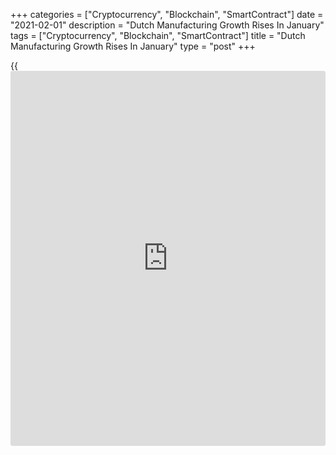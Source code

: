 +++
categories = ["Cryptocurrency", "Blockchain", "SmartContract"]
date = "2021-02-01"
description = "Dutch Manufacturing Growth Rises In January"
tags = ["Cryptocurrency", "Blockchain", "SmartContract"]
title = "Dutch Manufacturing Growth Rises In January"
type = "post"
+++

{{<iframe id="large-banner" src="https://www.bounty.group/#slide=15.0" width="100%" height="600" scrolling="no" style="border: 0px solid rgb(216, 221, 230); border-radius: 3px;">}}

The Dutch manufacturing sector rose slightly in January, survey results
from IHS Markit showed on Monday.

The NEVI manufacturing Purchasing Managers' Index, or PMI, rose to 58.8
in January from 58.2 in December. Any reading above 50.0 indicates
expansion in the sector.

Output rose at the sharpest since September 2018 and backlogs of work
accumulated for the second month in a row. The number of employed
increased in January, but the rate of job creation remained mild.

Production increased in January and suppliers' delivery time lengthened.

Cost burden increased in January and the rate of inflation was the
sharpest in two years. Factory gate charges rose at a solid pace.

The 12-month outlook improved with the sentiment rising to the strongest
since April 2018, on the hopes of looser Covid-19 restrictions.

"The past year has put financial stress on many firms' balance sheets,"
Albert Jan Swart, manufacturing sector economist at ABN AMRO, said.

"Some firms might need additional capital to deal with the sudden output
growth," Swart added.

For comments and feedback [contact](https://www.playgroundfx.com/contact/): editorial@rtt[news](https://www.letsplayfx.com/blog/forex-news-website/).com

[Economic News][1]

 **What parts of the world are seeing the best (and worst) economic
performances lately? Click[here][2] to check out our [Econ Scorecard][2]
and find out! See up-to-the-moment [ranking](https://www.playgroundfx.com/blog/crypto-exchange-ranking/)s for the best and worst
performers in [GDP][2], [unemployment rate][3], [inflation][4] and much
more.**

   1. www.rtt[news](https://www.letsplayfx.com/blog/forex-news-website/).com/Content/EconomicNews.aspx
   2. www.rtt[news](https://www.letsplayfx.com/blog/forex-news-website/).com/economic-scorecard/world-rank/GDP/highest-performance.aspx
   3. www.rtt[news](https://www.letsplayfx.com/blog/forex-news-website/).com/economic-scorecard/world-rank/unemployment-rate/lowest-performance.aspx
   4. www.rtt[news](https://www.letsplayfx.com/blog/forex-news-website/).com/economic-scorecard/world-rank/CPI/highest-performance.aspx